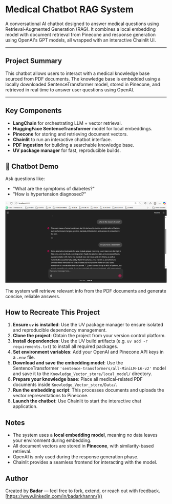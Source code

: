 # Medical Chatbot RAG System

A conversational AI chatbot designed to answer medical questions using Retrieval-Augmented Generation (RAG). It combines a local embedding model with document retrieval from Pinecone and response generation using OpenAI's GPT models, all wrapped with an interactive Chainlit UI.

---

## Project Summary

This chatbot allows users to interact with a medical knowledge base sourced from PDF documents. The knowledge base is embedded using a locally downloaded SentenceTransformer model, stored in Pinecone, and retrieved in real time to answer user questions using OpenAI.

---

## Key Components

- **LangChain** for orchestrating LLM + vector retrieval.
- **HuggingFace SentenceTransformer** model for local embeddings.
- **Pinecone** for storing and retrieving document vectors.
- **Chainlit** to run an interactive chatbot interface.
- **PDF ingestion** for building a searchable knowledge base.
- **UV package manager** for fast, reproducible builds.

## 💬 Chatbot Demo

Ask questions like:

- "What are the symptoms of diabetes?"
- "How is hypertension diagnosed?"

![1747158150098](image/README/1747158150098.png)

The system will retrieve relevant info from the PDF documents and generate concise, reliable answers.

## How to Recreate This Project

1. **Ensure `uv` is installed**:
   Use the UV package manager to ensure isolated and reproducible dependency management.
2. **Clone the project**:
   Obtain the project from your version control platform.
3. **Install dependencies**:
   Use the UV build artifacts (e.g. `uv add -r requirements.txt`) to install all required packages.
4. **Set environment variables**:
   Add your OpenAI and Pinecone API keys in a `.env` file.
5. **Download and save the embedding model**:
   Use the SentenceTransformer `'sentence-transformers/all-MiniLM-L6-v2'` model and save it to the `Knowledge_Vector_store/local_model/` directory.
6. **Prepare your knowledge base**:
   Place all medical-related PDF documents inside `Knowledge_Vector_store/Data/`.
7. **Run the embedding script**:
   This processes documents and uploads the vector representations to Pinecone.
8. **Launch the chatbot**:
   Use Chainlit to start the interactive chat application.

## Notes

- The system uses a **local embedding model**, meaning no data leaves your environment during embedding.
- All document vectors are stored in **Pinecone**, with similarity-based retrieval.
- OpenAI is only used during the response generation phase.
- Chainlit provides a seamless frontend for interacting with the model.

## Author

Created by **Badar** — feel free to fork, extend, or reach out with feedback. [https://www.linkedin.com/in/badarkhannn/]()
